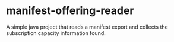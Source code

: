 # manifest-offering-reader
A simple java project that reads a manifest export and collects the subscription capacity information found.
